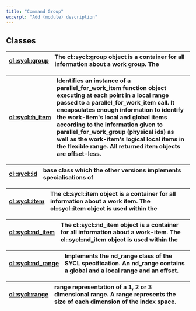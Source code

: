 ```yaml
---
title: "Command Group"
excerpt: "Add (module) description"
---
```


## Classes

| [cl::sycl::group](./cl::sycl::group/README.md) | The cl::sycl::group object is a container for all information about a work group. The  |
| :--- | :--- |


| [cl::sycl::h_item](./cl::sycl::h_item/README.md) | Identifies an instance of a parallel_for_work_item function object executing at each point in a local range passed to a parallel_for_work_item call. It encapsulates enough information to identify the work-item's local and global items according to the information given to parallel_for_work_group (physical ids) as well as the work-item's logical local items in the flexible range. All returned item objects are offset-less.  |
| :--- | :--- |


| [cl::sycl::id](./cl::sycl::id/README.md) | base class which the other versions implements specialisations of  |
| :--- | :--- |


| [cl::sycl::item](./cl::sycl::item/README.md) | The cl::sycl::item object is a container for all information about a work item. The cl::sycl::item object is used within the  |
| :--- | :--- |


| [cl::sycl::nd_item](./cl::sycl::nd_item/README.md) | The cl::sycl::nd_item object is a container for all information about a work-item. The cl::sycl::nd_item object is used within the  |
| :--- | :--- |


| [cl::sycl::nd_range](./cl::sycl::nd_range/README.md) | Implements the nd_range class of the SYCL specification. An nd_range contains a global and a local range and an offset.  |
| :--- | :--- |


| [cl::sycl::range](./cl::sycl::range/README.md) | range representation of a 1, 2 or 3 dimensional range. A range represents the size of each dimension of the index space.  |
| :--- | :--- |
